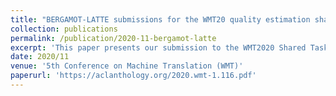 ```yaml
---
title: "BERGAMOT-LATTE submissions for the WMT20 quality estimation shared task"
collection: publications
permalink: /publication/2020-11-bergamot-latte
excerpt: 'This paper presents our submission to the WMT2020 Shared Task on Quality Estimation (QE). We participate in Task and Task 2 focusing on sentence-level prediction. We explore (a) a black-box approach to QE based on pre-trained representations; and (b) glass-box approaches that leverage various indicators that can be extracted from the neural MT systems. In addition to training a feature-based regression model using glass-box quality indicators, we also test whether they can be used to predict MT quality directly with no supervision. We assess our systems in a multi-lingual setting and show that both types of approaches generalise well across languages. Our black-box QE models tied for the winning submission in four out of seven language pairs inTask 1, thus demonstrating very strong performance. The glass-box approaches also performed competitively, representing a light-weight alternative to the neural-based models.'
date: 2020/11
venue: '5th Conference on Machine Translation (WMT)'
paperurl: 'https://aclanthology.org/2020.wmt-1.116.pdf'
---
```



